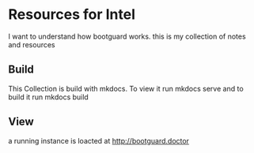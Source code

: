 # Resources for Intel

I want to understand how bootguard works. this is my collection of notes and resources

## Build

This Collection is build with mkdocs. To view it run
    mkdocs serve
and to build it run
    mkdocs build

## View 

a running instance is loacted at http://bootguard.doctor
